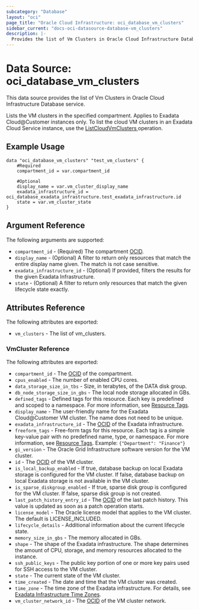 ```yaml
---
subcategory: "Database"
layout: "oci"
page_title: "Oracle Cloud Infrastructure: oci_database_vm_clusters"
sidebar_current: "docs-oci-datasource-database-vm_clusters"
description: |-
  Provides the list of Vm Clusters in Oracle Cloud Infrastructure Database service
---
```


# Data Source: oci_database_vm_clusters
This data source provides the list of Vm Clusters in Oracle Cloud Infrastructure Database service.

Lists the VM clusters in the specified compartment. Applies to Exadata Cloud@Customer instances only.
To list the cloud VM clusters in an Exadata Cloud Service instance, use the [ListCloudVmClusters ](https://docs.cloud.oracle.com/iaas/api/#/en/database/latest/CloudVmCluster/ListCloudVmClusters) operation.


## Example Usage

```hcl
data "oci_database_vm_clusters" "test_vm_clusters" {
	#Required
	compartment_id = var.compartment_id

	#Optional
	display_name = var.vm_cluster_display_name
	exadata_infrastructure_id = oci_database_exadata_infrastructure.test_exadata_infrastructure.id
	state = var.vm_cluster_state
}
```

## Argument Reference

The following arguments are supported:

* `compartment_id` - (Required) The compartment [OCID](https://docs.cloud.oracle.com/iaas/Content/General/Concepts/identifiers.htm).
* `display_name` - (Optional) A filter to return only resources that match the entire display name given. The match is not case sensitive.
* `exadata_infrastructure_id` - (Optional) If provided, filters the results for the given Exadata Infrastructure.
* `state` - (Optional) A filter to return only resources that match the given lifecycle state exactly.


## Attributes Reference

The following attributes are exported:

* `vm_clusters` - The list of vm_clusters.

### VmCluster Reference

The following attributes are exported:

* `compartment_id` - The [OCID](https://docs.cloud.oracle.com/iaas/Content/General/Concepts/identifiers.htm) of the compartment.
* `cpus_enabled` - The number of enabled CPU cores.
* `data_storage_size_in_tbs` - Size, in terabytes, of the DATA disk group. 
* `db_node_storage_size_in_gbs` - The local node storage allocated in GBs.
* `defined_tags` - Defined tags for this resource. Each key is predefined and scoped to a namespace. For more information, see [Resource Tags](https://docs.cloud.oracle.com/iaas/Content/General/Concepts/resourcetags.htm). 
* `display_name` - The user-friendly name for the Exadata Cloud@Customer VM cluster. The name does not need to be unique.
* `exadata_infrastructure_id` - The [OCID](https://docs.cloud.oracle.com/iaas/Content/General/Concepts/identifiers.htm) of the Exadata infrastructure.
* `freeform_tags` - Free-form tags for this resource. Each tag is a simple key-value pair with no predefined name, type, or namespace. For more information, see [Resource Tags](https://docs.cloud.oracle.com/iaas/Content/General/Concepts/resourcetags.htm).  Example: `{"Department": "Finance"}` 
* `gi_version` - The Oracle Grid Infrastructure software version for the VM cluster.
* `id` - The [OCID](https://docs.cloud.oracle.com/iaas/Content/General/Concepts/identifiers.htm) of the VM cluster.
* `is_local_backup_enabled` - If true, database backup on local Exadata storage is configured for the VM cluster. If false, database backup on local Exadata storage is not available in the VM cluster. 
* `is_sparse_diskgroup_enabled` - If true, sparse disk group is configured for the VM cluster. If false, sparse disk group is not created. 
* `last_patch_history_entry_id` - The [OCID](https://docs.cloud.oracle.com/iaas/Content/General/Concepts/identifiers.htm) of the last patch history. This value is updated as soon as a patch operation starts.
* `license_model` - The Oracle license model that applies to the VM cluster. The default is LICENSE_INCLUDED. 
* `lifecycle_details` - Additional information about the current lifecycle state.
* `memory_size_in_gbs` - The memory allocated in GBs.
* `shape` - The shape of the Exadata infrastructure. The shape determines the amount of CPU, storage, and memory resources allocated to the instance. 
* `ssh_public_keys` - The public key portion of one or more key pairs used for SSH access to the VM cluster.
* `state` - The current state of the VM cluster.
* `time_created` - The date and time that the VM cluster was created.
* `time_zone` - The time zone of the Exadata infrastructure. For details, see [Exadata Infrastructure Time Zones](https://docs.cloud.oracle.com/iaas/Content/Database/References/timezones.htm).
* `vm_cluster_network_id` - The [OCID](https://docs.cloud.oracle.com/iaas/Content/General/Concepts/identifiers.htm) of the VM cluster network.

